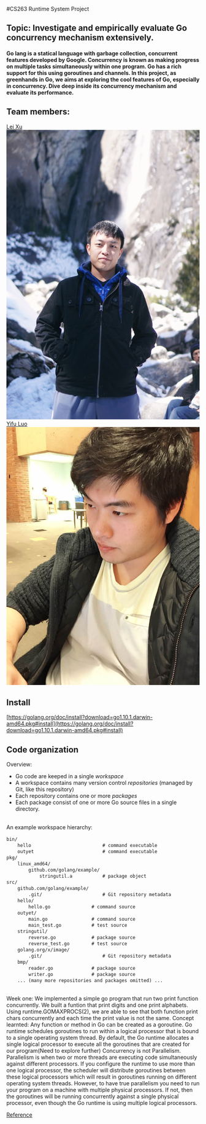#CS263 Runtime System Project
## Topic: Investigate and empirically evaluate Go concurrency mechanism extensively.

#### Go lang is a statical language with garbage collection, concurrent features developed by Google. Concurrency is known as making progress on multiple tasks simultaneously within one program. Go has a rich support for this using goroutines and channels. In this project, as greenhands in Go, we aims at exploring  the cool features of Go, especially in concurrency. Dive deep inside its concurrency mechanism and evaluate its performance.

## Team members:
[Lei Xu](https://github.com/xuleidawang)
![lei](https://raw.githubusercontent.com/xuleidawang/CS263Project/master/images/lei.jpg)
[Yifu Luo](https://github.com/443582555)
![yifu](https://raw.githubusercontent.com/xuleidawang/CS263Project/master/images/yifu.jpg)
## Install 
[https://golang.org/doc/install?download=go1.10.1.darwin-amd64.pkg#install](https://golang.org/doc/install?download=go1.10.1.darwin-amd64.pkg#install) 


## Code organization 
Overview:
- Go code are keeped in a single *workspace*
- A workspace contains many version control *repositories* (managed by Git, like this repository)
- Each repository contains one or more *packages*
- Each package consist of one or more Go source files in a single directory.  

\
An example workspace hierarchy:
```
bin/
    hello                          # command executable
    outyet                         # command executable
pkg/
    linux_amd64/
        github.com/golang/example/
            stringutil.a           # package object
src/
    github.com/golang/example/
        .git/                      # Git repository metadata
	hello/
	    hello.go               # command source
	outyet/
	    main.go                # command source
	    main_test.go           # test source
	stringutil/
	    reverse.go             # package source
	    reverse_test.go        # test source
    golang.org/x/image/
        .git/                      # Git repository metadata
	bmp/
	    reader.go              # package source
	    writer.go              # package source
    ... (many more repositories and packages omitted) ...
```
\
Week one:
We implemented a simple go program that run two print function concurrently. We built a funtion that print digits and one print alphabets. Using runtime.GOMAXPROCS(2), we are able to see that both function print chars concurrently and each time the print value is not the same. 
Concept learnted:
Any function or method in Go can be created as a goroutine. 
Go runtime schedules goroutines to run within a logical processor that is bound to a single operating system thread. By default, the Go runtime allocates a single logical processor to execute all the goroutines that are created for our program(Need to explore further)
Concurrency is not Parallelism. Parallelism is when two or more threads are executing code simultaneously against different processors. If you configure the runtime to use more than one logical processor, the scheduler will distribute goroutines between these logical processors which will result in goroutines running on different operating system threads. However, to have true parallelism you need to run your program on a machine with multiple physical processors. If not, then the goroutines will be running concurrently against a single physical processor, even though the Go runtime is using multiple logical processors.

[Reference](https://golang.org/doc/code.html#Workspaces)
